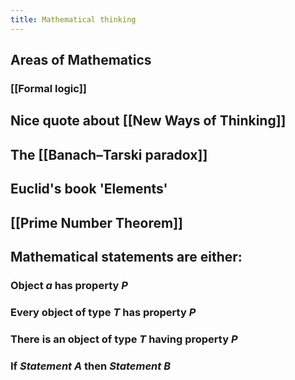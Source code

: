```yaml
---
title: Mathematical thinking
---
```


## Areas of Mathematics
### [[Formal logic]]
## Nice quote about [[New Ways of Thinking]]
## The [[Banach–Tarski paradox]]
## Euclid's book 'Elements'
## [[Prime Number Theorem]]
## Mathematical statements are either:
### Object _a_ has property _P_
### Every object of type _T_ has property _P_
### There is an object of type _T_ having property _P_
### If _Statement A_ then _Statement B_
###
